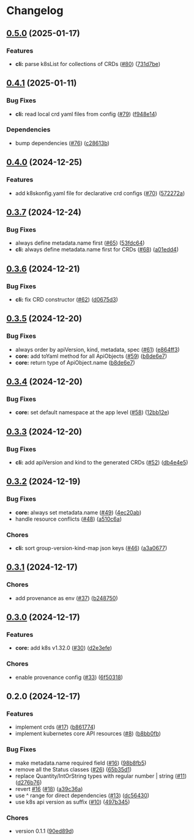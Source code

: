 # Changelog

## [0.5.0](https://github.com/konfjs/k8skonf/compare/cli-v0.4.1...cli-v0.5.0) (2025-01-17)


### Features

* **cli:** parse k8sList for collections of CRDs ([#80](https://github.com/konfjs/k8skonf/issues/80)) ([731d7be](https://github.com/konfjs/k8skonf/commit/731d7bef6fc16aee192f69dcc3dd28309628beaa))

## [0.4.1](https://github.com/konfjs/k8skonf/compare/cli-v0.4.0...cli-v0.4.1) (2025-01-11)


### Bug Fixes

* **cli:** read local crd yaml files from config ([#79](https://github.com/konfjs/k8skonf/issues/79)) ([f948e14](https://github.com/konfjs/k8skonf/commit/f948e149af78c94e14d7e9f83be47b1d7ded3c9b))


### Dependencies

* bump dependencies ([#76](https://github.com/konfjs/k8skonf/issues/76)) ([c28613b](https://github.com/konfjs/k8skonf/commit/c28613bb5bd878b0a777a71302bc7049b9954416))

## [0.4.0](https://github.com/konfjs/k8skonf/compare/cli-v0.3.7...cli-v0.4.0) (2024-12-25)


### Features

* add k8skonfig.yaml file for declarative crd configs ([#70](https://github.com/konfjs/k8skonf/issues/70)) ([572272a](https://github.com/konfjs/k8skonf/commit/572272ac395329ffab044b58585f6b5285612f6c))

## [0.3.7](https://github.com/konfjs/k8skonf/compare/cli-v0.3.6...cli-v0.3.7) (2024-12-24)


### Bug Fixes

* always define metadata.name first ([#65](https://github.com/konfjs/k8skonf/issues/65)) ([53fdc64](https://github.com/konfjs/k8skonf/commit/53fdc64badd8e00d9cce96fa974cdcffd7ab2f95))
* **cli:** always define metadata.name first for CRDs ([#68](https://github.com/konfjs/k8skonf/issues/68)) ([a01edd4](https://github.com/konfjs/k8skonf/commit/a01edd450c657b48e707249f28a5e90651872a91))

## [0.3.6](https://github.com/konfjs/k8skonf/compare/cli-v0.3.5...cli-v0.3.6) (2024-12-21)


### Bug Fixes

* **cli:** fix CRD constructor ([#62](https://github.com/konfjs/k8skonf/issues/62)) ([d0675d3](https://github.com/konfjs/k8skonf/commit/d0675d366ed53124489b2cdcac6cb8dc33a14ed1))

## [0.3.5](https://github.com/konfjs/k8skonf/compare/cli-v0.3.4...cli-v0.3.5) (2024-12-20)


### Bug Fixes

* always order by apiVersion, kind, metadata, spec ([#61](https://github.com/konfjs/k8skonf/issues/61)) ([e864ff3](https://github.com/konfjs/k8skonf/commit/e864ff3fc64d0990f6f80cf64160a77d86613045))
* **core:** add toYaml method for all ApiObjects ([#59](https://github.com/konfjs/k8skonf/issues/59)) ([b8de6e7](https://github.com/konfjs/k8skonf/commit/b8de6e77fbff730cdfb5b1d09c81cbbbf4a70c67))
* **core:** return type of ApiObject.name ([b8de6e7](https://github.com/konfjs/k8skonf/commit/b8de6e77fbff730cdfb5b1d09c81cbbbf4a70c67))

## [0.3.4](https://github.com/konfjs/k8skonf/compare/cli-v0.3.3...cli-v0.3.4) (2024-12-20)


### Bug Fixes

* **core:** set default namespace at the app level ([#58](https://github.com/konfjs/k8skonf/issues/58)) ([12bb12e](https://github.com/konfjs/k8skonf/commit/12bb12ed8d994d5afa2e57e9a7a7fc0886108bc9))

## [0.3.3](https://github.com/konfjs/k8skonf/compare/cli-v0.3.2...cli-v0.3.3) (2024-12-20)


### Bug Fixes

* **cli:** add apiVersion and kind to the generated CRDs ([#52](https://github.com/konfjs/k8skonf/issues/52)) ([db4e4e5](https://github.com/konfjs/k8skonf/commit/db4e4e5159775a223d25848c6a43759552e54736))

## [0.3.2](https://github.com/konfjs/k8skonf/compare/cli-v0.3.1...cli-v0.3.2) (2024-12-19)


### Bug Fixes

* **core:** always set metadata.name ([#49](https://github.com/konfjs/k8skonf/issues/49)) ([4ec20ab](https://github.com/konfjs/k8skonf/commit/4ec20ab247a78acbd906b4cfc7b6ea6e64c443d9))
* handle resource conflicts ([#48](https://github.com/konfjs/k8skonf/issues/48)) ([a510c6a](https://github.com/konfjs/k8skonf/commit/a510c6a5b3ba690240a409f04de7bfb711b92e5f))


### Chores

* **cli:** sort group-version-kind-map json keys ([#46](https://github.com/konfjs/k8skonf/issues/46)) ([a3a0677](https://github.com/konfjs/k8skonf/commit/a3a0677f386ca8c61dd329275685e0b4fe2bc1ab))

## [0.3.1](https://github.com/konfjs/k8skonf/compare/cli-v0.3.0...cli-v0.3.1) (2024-12-17)


### Chores

* add provenance as env ([#37](https://github.com/konfjs/k8skonf/issues/37)) ([b248750](https://github.com/konfjs/k8skonf/commit/b24875095595e727911041225872d49a5a86a7f9))

## [0.3.0](https://github.com/konfjs/k8skonf/compare/cli-v0.2.0...cli-v0.3.0) (2024-12-17)


### Features

* **core:** add k8s v1.32.0 ([#30](https://github.com/konfjs/k8skonf/issues/30)) ([d2e3efe](https://github.com/konfjs/k8skonf/commit/d2e3efe58828002e2806d2f97d26cf3b06eecf9f))


### Chores

* enable provenance config ([#33](https://github.com/konfjs/k8skonf/issues/33)) ([6f50318](https://github.com/konfjs/k8skonf/commit/6f50318bf646250f0dd57630812a2592aaa01265))

## 0.2.0 (2024-12-17)


### Features

* implement crds ([#17](https://github.com/konfjs/k8skonf/issues/17)) ([b861774](https://github.com/konfjs/k8skonf/commit/b861774f52537953195f2cee4cf5ce6ac960e711))
* implement kubernetes core API resources ([#8](https://github.com/konfjs/k8skonf/issues/8)) ([b8bb0fb](https://github.com/konfjs/k8skonf/commit/b8bb0fb135edddd04da116032848762d90efc8b2))


### Bug Fixes

* make metadata.name required field ([#16](https://github.com/konfjs/k8skonf/issues/16)) ([98b8fb5](https://github.com/konfjs/k8skonf/commit/98b8fb52d0aba0ccc6a9765119e3c1209461a802))
* remove all the Status classes ([#26](https://github.com/konfjs/k8skonf/issues/26)) ([65b35d1](https://github.com/konfjs/k8skonf/commit/65b35d154bafa0ccc5186acdec61253293c380b2))
* replace Quantity/IntOrString types with regular number | string ([#11](https://github.com/konfjs/k8skonf/issues/11)) ([d276b76](https://github.com/konfjs/k8skonf/commit/d276b763366a20e7e8ee19ae756a81d2d140be48))
* revert [#16](https://github.com/konfjs/k8skonf/issues/16) ([#18](https://github.com/konfjs/k8skonf/issues/18)) ([a39c36a](https://github.com/konfjs/k8skonf/commit/a39c36a686cb4623fc5ef80266a29f19cf7719f5))
* use ^ range for direct dependencies ([#13](https://github.com/konfjs/k8skonf/issues/13)) ([dc56430](https://github.com/konfjs/k8skonf/commit/dc56430e90386a86cd9ef2c40f85003e0b303851))
* use k8s api version as suffix ([#10](https://github.com/konfjs/k8skonf/issues/10)) ([497b345](https://github.com/konfjs/k8skonf/commit/497b345279f9e7404bb4020d0108c0dca33dfabe))


### Chores

* version 0.1.1 ([90ed89d](https://github.com/konfjs/k8skonf/commit/90ed89d64295a892b13fa9d41f892554fb92bc73))
